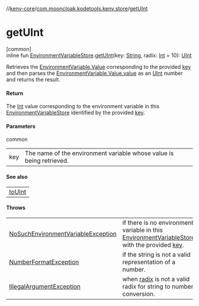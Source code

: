 //[kenv-core](../../index.md)/[com.mooncloak.kodetools.kenv.store](index.md)/[getUInt](get-u-int.md)

# getUInt

[common]\
inline fun [EnvironmentVariableStore](-environment-variable-store/index.md).[getUInt](get-u-int.md)(key: [String](https://kotlinlang.org/api/latest/jvm/stdlib/kotlin/-string/index.html), radix: [Int](https://kotlinlang.org/api/latest/jvm/stdlib/kotlin/-int/index.html) = 10): [UInt](https://kotlinlang.org/api/latest/jvm/stdlib/kotlin/-u-int/index.html)

Retrieves the [EnvironmentVariable.Value](../com.mooncloak.kodetools.kenv/-environment-variable/-value/index.md) corresponding to the provided [key](get-u-int.md) and then parses the [EnvironmentVariable.Value.value](https://kotlinlang.org/api/latest/jvm/stdlib/kotlin/-string/index.html) as an [UInt](https://kotlinlang.org/api/latest/jvm/stdlib/kotlin/-u-int/index.html) number and returns the result.

#### Return

The [Int](https://kotlinlang.org/api/latest/jvm/stdlib/kotlin/-int/index.html) value corresponding to the environment variable in this [EnvironmentVariableStore](-environment-variable-store/index.md) identified by the provided [key](get-u-int.md).

#### Parameters

common

| | |
|---|---|
| key | The name of the environment variable whose value is being retrieved. |

#### See also

| |
|---|
| [toUInt](https://kotlinlang.org/api/latest/jvm/stdlib/kotlin.text/index.html) |

#### Throws

| | |
|---|---|
| [NoSuchEnvironmentVariableException](../com.mooncloak.kodetools.kenv.exception/-no-such-environment-variable-exception/index.md) | if there is no environment variable in this [EnvironmentVariableStore](-environment-variable-store/index.md) with the provided [key](get-u-int.md). |
| [NumberFormatException](https://kotlinlang.org/api/latest/jvm/stdlib/kotlin/-number-format-exception/index.html) | if the string is not a valid representation of a number. |
| [IllegalArgumentException](https://kotlinlang.org/api/latest/jvm/stdlib/kotlin/-illegal-argument-exception/index.html) | when [radix](get-u-int.md) is not a valid radix for string to number conversion. |
